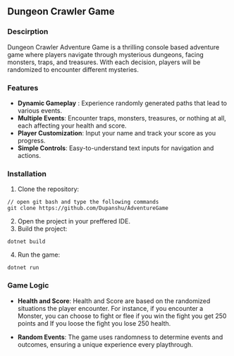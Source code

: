 ## Dungeon Crawler Game 

### Descirption

Dungeon Crawler Adventure Game is a thrilling 
console based adventure game where players navigate 
through mysterious dungeons, facing monsters, 
traps, and treasures. With each decision, 
players will be randomized to encounter 
different mysteries.

### Features
- **Dynamic Gameplay** : Experience randomly 
 generated paths that lead to various events.
- **Multiple Events**: Encounter traps, monsters, 
treasures, or nothing at all, each affecting 
your health and score.
- **Player Customization**: Input your name and 
track your score as you progress.
- **Simple Controls**: Easy-to-understand 
text inputs for navigation and actions.

### Installation
1. Clone the repository:
```
// open git bash and type the following commands
git clone https://github.com/Dupanshu/AdventureGame
```
2. Open the project in your preffered IDE.
3. Build the project:
```
dotnet build
```
4. Run the game:
```
dotnet run
```
### Game Logic
- **Health and Score**: Health and Score are based on the 
randomized situations the player encounter. For instance, 
if you encounter a Monster, you can choose to fight or flee
if you win the fight you get 250 points and If you loose 
the fight you lose 250 health.

- **Random Events**: The game uses randomness to determine 
events and outcomes, ensuring a unique experience every 
playthrough.

